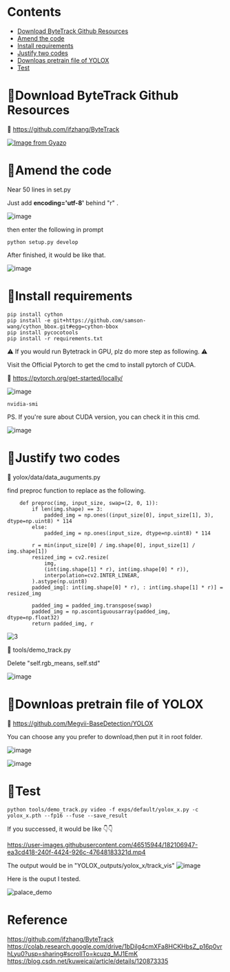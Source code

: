 Contents
===
- [Download ByteTrack Github Resources](#download-bytetrack-github-resources)
- [Amend the code](#amend-the-code)
- [Install requirements](#install-requirements)
- [Justify two codes](#justify-two-codes)
- [Downloas pretrain file of YOLOX](#downloas-pretrain-file-of-yolox)
- [Test](#test)


🔱Download ByteTrack Github Resources
====
🔗 https://github.com/ifzhang/ByteTrack

[![Image from Gyazo](https://i.gyazo.com/7d920310b4e9e5d0f0376ddce9818449.gif)](https://gyazo.com/7d920310b4e9e5d0f0376ddce9818449)

🔱Amend the code
====
Near 50 lines in set.py

Just add **encoding='utf-8'** behind "r" .

![image](https://user-images.githubusercontent.com/46515944/182101075-729f47f1-e8ba-4de9-ba74-1475db8bda47.png)

then enter the following in prompt

    python setup.py develop
    
After finished, it would be like that.

![image](https://user-images.githubusercontent.com/46515944/182101718-16a2bbb5-a56a-4735-b9ab-ea2ed35eaaf3.png)


🔱Install requirements
====
    pip install cython
    pip install -e git+https://github.com/samson-wang/cython_bbox.git#egg=cython-bbox
    pip install pycocotools
    pip install -r requirements.txt

⚠ If you would run Bytetrack in GPU, plz do more step as following. ⚠

Visit the Official Pytorch to get the cmd to install pytorch of CUDA.

🔗 https://pytorch.org/get-started/locally/

![image](https://user-images.githubusercontent.com/46515944/182102313-f92798b8-14db-4227-880c-cb1d1cff049e.png)

    nvidia-smi
PS. If you're sure about CUDA version, you can check it in this cmd.

![image](https://user-images.githubusercontent.com/46515944/182102841-4ee2c34c-a5c2-462c-a8e0-83f555c18f53.png)

🔱Justify two codes
====
📍 yolox/data/data_auguments.py

find preproc function to replace as the following.

        def preproc(img, input_size, swap=(2, 0, 1)):
            if len(img.shape) == 3:
                padded_img = np.ones((input_size[0], input_size[1], 3), dtype=np.uint8) * 114
            else:
                padded_img = np.ones(input_size, dtype=np.uint8) * 114

            r = min(input_size[0] / img.shape[0], input_size[1] / img.shape[1])
            resized_img = cv2.resize(
                img,
                (int(img.shape[1] * r), int(img.shape[0] * r)),
                interpolation=cv2.INTER_LINEAR,
            ).astype(np.uint8)
            padded_img[: int(img.shape[0] * r), : int(img.shape[1] * r)] = resized_img

            padded_img = padded_img.transpose(swap)
            padded_img = np.ascontiguousarray(padded_img, dtype=np.float32)
            return padded_img, r


![3](https://user-images.githubusercontent.com/46515944/182105506-e1f7c5ae-bef2-48e0-bd98-2d2da6a8b9d8.png)

📍 tools/demo_track.py

Delete "self.rgb_means, self.std"

![image](https://user-images.githubusercontent.com/46515944/182105661-f68195dc-3576-473f-8e8a-bdfd6d271f75.png)

🔱Downloas pretrain file of YOLOX
====
🔗 https://github.com/Megvii-BaseDetection/YOLOX

You can choose any you prefer to download,then put it in root folder.

![image](https://user-images.githubusercontent.com/46515944/182106488-be93ca38-501d-489e-bbec-4af6065ba9c3.png)

![image](https://user-images.githubusercontent.com/46515944/182106717-e40f59f7-e8bc-48cc-95ba-3160a4059220.png)


🔱Test
====
    python tools/demo_track.py video -f exps/default/yolox_x.py -c yolox_x.pth --fp16 --fuse --save_result

If you successed, it would be like 👇👇

https://user-images.githubusercontent.com/46515944/182106947-ea3cd418-240f-4424-926c-47648183321d.mp4

The output would be in "YOLOX_outputs/yolox_x/track_vis"
![image](https://user-images.githubusercontent.com/46515944/182107105-aa8eac04-9622-423b-910b-23230ce1f8c0.png)

Here is the ouput I tested.

![palace_demo](https://user-images.githubusercontent.com/46515944/182107364-0d5c2dc1-ffad-4764-85a4-80f6f06c736c.gif)


Reference
====
https://github.com/ifzhang/ByteTrack
https://colab.research.google.com/drive/1bDilg4cmXFa8HCKHbsZ_p16p0vrhLyu0?usp=sharing#scrollTo=kcuzq_MJ1EmK
https://blog.csdn.net/kuweicai/article/details/120873335
